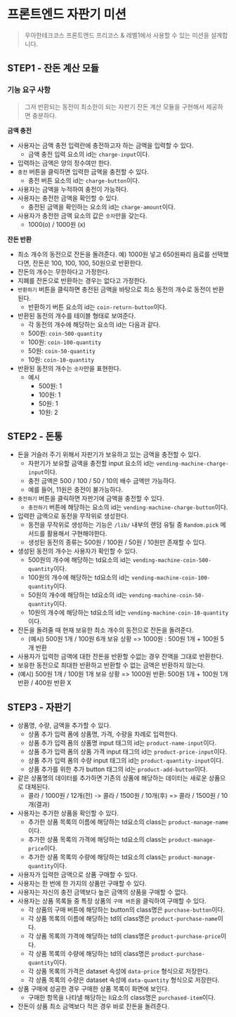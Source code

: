 # 프론트엔드 자판기 미션

> 우아한테크코스 프론트엔드 프리코스 & 레벨1에서 사용할 수 있는 미션을 설계합니다.

## STEP1 - 잔돈 계산 모듈

### 기능 요구 사항

> 그저 반환되는 동전이 최소한이 되는 자판기 잔돈 계산 모듈을 구현해서 제공하면 충분하다.

**금액 충전**

- 사용자는 금액 충전 입력란에 충전하고자 하는 금액을 입력할 수 있다.
  - 금액 충전 입력 요소의 id는 `charge-input`이다.
- 입력하는 금액은 양의 정수여만 한다.
- `충전` 버튼을 클릭하면 입력한 금액을 충전할 수 있다.
  - 충전 버튼 요소의 id는 `charge-button`이다.
- 사용자는 금액을 누적하여 충전이 가능하다.
- 사용자는 충전한 금액을 확인할 수 있다.
  - 충전된 금액을 확인하는 요소의 id는 `charge-amount`이다.
- 사용자가 충전한 금액 요소의 값은 `숫자`만을 갖는다.
  - 1000(o) / 1000원 (x)

**잔돈 반환**

- 최소 개수의 동전으로 잔돈을 돌려준다. 예) 1000원 넣고 650원짜리 음료를 선택했다면, 잔돈은 100, 100, 100, 50원으로 반환한다.
- 잔돈의 개수는 무한하다고 가정한다.
- 지폐를 잔돈으로 반환하는 경우는 없다고 가정한다.
- `반환하기` 버튼을 클릭하면 충전된 금액을 바탕으로 최소 동전의 개수로 동전이 반환된다.
  - 반환하기 버튼 요소의 id는 `coin-return-button`이다.
- 반환된 동전의 개수를 테이블 형태로 보여준다.
  - 각 동전의 개수에 해당하는 요소의 id는 다음과 같다.
  - 500원: `coin-500-quantity`
  - 100원: `coin-100-quantity`
  - 50원: `coin-50-quantity`
  - 10원: `coin-10-quantity`
- 반환된 동전의 개수는 `숫자`만을 표현한다.
  - 예시
    - 500원: 1
    - 100원: 1
    - 50원: 1
    - 10원: 2

## STEP2 - 돈통

- 돈을 거슬러 주기 위해서 자판기가 보유하고 있는 금액을 충전할 수 있다.
  - 자판기가 보유할 금액을 충전할 input 요소의 id는 `vending-machine-charge-input`이다.
  - 충전 금액은 500 / 100 / 50 / 10의 배수 금액만 가능하다.
  - 예를 들어, 11원은 충전이 불가능하다.
- `충전하기` 버튼을 클릭하면 자판기에 금액을 충전할 수 있다.
  - `충전하기` 버튼에 해당하는 요소의 id는 `vending-machine-charge-button`이다.
- 입력한 금액으로 동전을 무작위로 생성한다.
  - 동전을 무작위로 생성하는 기능은 `/lib/` 내부의 랜덤 유틸 중 `Random.pick` 메서드를 활용해서 구현해야한다.
  - 생성된 동전의 종류는 500원 / 100원 / 50원 / 10원만 존재할 수 있다.
- 생성된 동전의 개수는 사용자가 확인할 수 있다.
  - 500원의 개수에 해당하는 td요소의 id는 `vending-machine-coin-500-quantity`이다.
  - 100원의 개수에 해당하는 td요소의 id는 `vending-machine-coin-100-quantity`이다.
  - 50원의 개수에 해당하는 td요소의 id는 `vending-machine-coin-50-quantity`이다.
  - 10원의 개수에 해당하는 td요소의 id는 `vending-machine-coin-10-quantity`이다.
- 잔돈을 돌려줄 때 현재 보유한 최소 개수의 동전으로 잔돈을 돌려준다.
  - (예시) 500원 1개 / 100원 6개 보유 상황 => 1000원 : 500원 1개 + 100원 5개 반환
- 사용자가 입력한 금액에 대한 잔돈을 반환할 수없는 경우 잔액을 그대로 반환한다.
- 보유한 동전으로 최대한 반환하고 반환할 수 없는 금액은 반환하지 않는다.
- (예시) 500원 1개 / 100원 1개 보유 상황 => 1000원 반환: 500원 1개 + 100원 1개 반환 / 400원 반환 X

## STEP3 - 자판기

- 상품명, 수량, 금액을 추가할 수 있다.
  - 상품 추가 입력 폼에 상품명, 가격, 수량을 차례로 입력한다.
  - 상품 추가 입력 폼의 상품명 input 태그의 id는 `product-name-input`이다.
  - 상품 추가 입력 폼의 상품 가격 input 태그의 id는 `product-price-input`이다.
  - 상품 추가 입력 폼의 수량 input 태그의 id는 `product-quantity-input`이다.
  - 상품 추가를 위한 추가 button 태그의 id는 `product-add-button`이다.
- 같은 상품명의 데이터를 추가하면 기존의 상품에 해당하는 데이터는 새로운 상품으로 대체된다.
  - 콜라 / 1000원 / 12개(전) -> 콜라 / 1500원 / 10개(후) => 콜라 / 1500원 / 10개(결과)
- 사용자는 추가한 상품을 확인할 수 있다.
  - 추가한 상품 목록의 이름에 해당하는 td요소의 class는 `product-manage-name`이다.
  - 추가한 상품 목록의 가격에 해당하는 td요소의 class는 `product-manage-price`이다.
  - 추가한 상품 목록의 수량에 해당하는 td요소의 class는 `product-manage-quantity`이다.
- 사용자가 입력한 금액으로 상품 구매할 수 있다.
- 사용자는 한 번에 한 가지의 상품만 구매할 수 있다.
- 사용자는 자신의 충전 금액보다 높은 금액의 상품을 구매할 수 없다.
- 사용자는 상품 목록들 중 특정 상품의 `구매 버튼`을 클릭하여 구매할 수 있다.
  - 각 상품의 구매 버튼에 해당하는 button의 class명은 `purchase-button`이다.
  - 각 상품 목록의 이름에 해당하는 td의 class명은 `product-purchase-name`이다.
  - 각 상품 목록의 가격에 해당하는 td의 class명은 `product-purchase-price`이다.
  - 각 상품 목록의 수량에 해당하는 td의 class명은 `product-purchase-quantity`이다.
  - 각 상품 목록의 가격은 dataset 속성에 `data-price` 형식으로 저장한다.
  - 각 상품 목록의 수량은 dataset 속성에 `data-quantity` 형식으로 저장한다.
- 상품 구매에 성공한 경우 구매한 상품 목록이 화면에 보인다.
  - 구매한 항목을 나타낼 해당하는 li요소의 class명은 `purchased-item`이다.
- 잔돈이 상품 최소 금액보다 적은 경우 바로 잔돈을 돌려준다.
